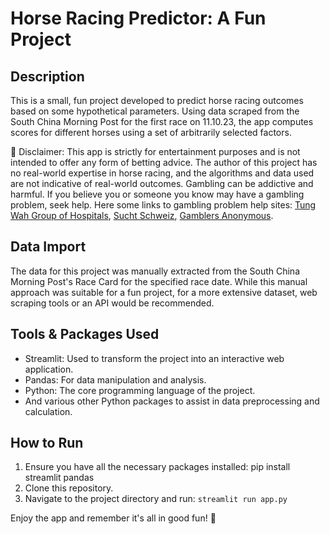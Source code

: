 # Horse Racing Predictor: A Fun Project

## Description

This is a small, fun project developed to predict horse racing outcomes based on some hypothetical parameters. Using data scraped from the South China Morning Post for the first race on 11.10.23, the app computes scores for different horses using a set of arbitrarily selected factors.

🚫 Disclaimer: This app is strictly for entertainment purposes and is not intended to offer any form of betting advice. The author of this project has no real-world expertise in horse racing, and the algorithms and data used are not indicative of real-world outcomes. Gambling can be addictive and harmful. If you believe you or someone you know may have a gambling problem, seek help. Here some links to gambling problem help sites: [Tung Wah Group of Hospitals](https://www.tungwah.org.hk/en/community/community-faq/cs-faq-youth-family/), [Sucht Schweiz](https://www.suchtschweiz.ch/), [Gamblers Anonymous](http://www.gamblersanonymous.org/ga/).


## Data Import
The data for this project was manually extracted from the South China Morning Post's Race Card for the specified race date. While this manual approach was suitable for a fun project, for a more extensive dataset, web scraping tools or an API would be recommended.

## Tools & Packages Used
- Streamlit: Used to transform the project into an interactive web application.
- Pandas: For data manipulation and analysis.
- Python: The core programming language of the project.
- And various other Python packages to assist in data preprocessing and calculation.

## How to Run
1. Ensure you have all the necessary packages installed: pip install streamlit pandas
2. Clone this repository.
3. Navigate to the project directory and run: `streamlit run app.py`

Enjoy the app and remember it's all in good fun! 🐎